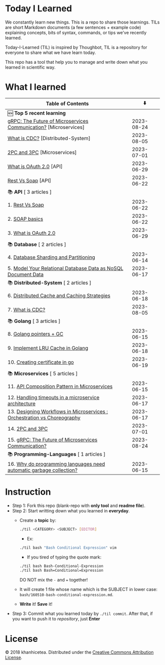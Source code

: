 # Today I Learned

We constantly learn new things. This is a repo to share those learnings.
TILs are short Markdown documents (a few sentences + example code) explaining
concepts, bits of syntax, commands, or tips we've recently learned.

Today-I-Learned (TIL) is inspired by Thoughbot, TIL is a repository for everyone to share what we have learn today.

This repo has a tool that help you to manage and write down what you learned in scientific way.

# What I learned

| Table of Contents | ⬇️ |
| -------- | -------- |
| 🆕 **Top 5 recent learning** | |
| [gRPC: The Future of Microservices Communication?](Microservices/gRPC:-The-Future-of-Microservices-Communication?.md) [Microservices] | 2023-08-24 |
| [What is CDC?](Distributed-System/What-is-CDC?.md) [Distributed-System] | 2023-08-05 |
| [2PC and 3PC](Microservices/2PC-and-3PC.md) [Microservices] | 2023-07-01 |
| [What is OAuth 2.0](API/What-is-OAuth-2.0.md) [API] | 2023-06-29 |
| [Rest Vs Soap](API/rest-vs-soap.md) [API] | 2023-06-22 |
| 📚 **API** [ 3 articles ] | |
| 1. [Rest Vs Soap](API/rest-vs-soap.md) | 2023-06-22 |
| 2. [SOAP basics](API/SOAP-basics.md) | 2023-06-22 |
| 3. [What is OAuth 2.0](API/What-is-OAuth-2.0.md) | 2023-06-29 |
| 📚 **Database** [ 2 articles ] | |
| 4. [Database Sharding and Partitioning](Database/Database-Sharding-and-Partitioning.md) | 2023-06-14 |
| 5. [Model Your Relational Database Data as NoSQL Document Data](Database/Model-Your-Relational-Database-Data-as-NoSQL-Document-Data.md) | 2023-06-17 |
| 📚 **Distributed-System** [ 2 articles ] | |
| 6. [Distributed Cache and Caching Strategies](Distributed-System/Distributed-Cache-and-Caching-Strategies.md) | 2023-06-18 |
| 7. [What is CDC?](Distributed-System/What-is-CDC?.md) | 2023-08-05 |
| 📚 **Golang** [ 3 articles ] | |
| 8. [Golang pointers + GC](Golang/Golang-pointers-+-GC.md) | 2023-06-15 |
| 9. [Implement LRU Cache in Golang](Golang/Implement-LRU-Cache-in-Golang.md) | 2023-06-18 |
| 10. [Creating certificate in go](Golang/Creating-certificate-in-go.md) | 2023-06-19 |
| 📚 **Microservices** [ 5 articles ] | |
| 11. [API Composition Pattern in Microservices](Microservices/API-Composition-Pattern-in-Microservices.md) | 2023-06-15 |
| 12. [Handling timeouts in a microservice architecture](Microservices/Handling-timeouts-in-a-microservice-architecture.md) | 2023-06-17 |
| 13. [Designing Workflows in Microservices : Orchestration vs Choreography](Microservices/Designing-Workflows-in-Microservices-:-Orchestration-vs-Choreography.md) | 2023-06-17 |
| 14. [2PC and 3PC](Microservices/2PC-and-3PC.md) | 2023-07-01 |
| 15. [gRPC: The Future of Microservices Communication?](Microservices/gRPC:-The-Future-of-Microservices-Communication?.md) | 2023-08-24 |
| 📚 **Programming-Languages** [ 1 articles ] | |
| 16. [Why do programming languages need automatic garbage collection?](Programming-Languages/Why-do-programming-languages-need-automatic-garbage-collection?.md) | 2023-06-15 |


# Instruction

- Step 1: Fork this repo (blank-repo with **only tool** and **readme file**).
- Step 2: Start writting down what you learned in **everyday**.
  + Create a **topic** by:

    ```bash
    ./til <CATEGORY> <SUBJECT> [EDITOR]
    ```

    - Ex:

    ```bash
    ./til bash "Bash Conditional Expression" vim
    ```

    - If you tired of typing the quote mark:

    ```bash
    ./til bash Bash-Conditional-Expression
    ./til bash Bash=Conditional=Expression
    ```

    DO NOT mix the `-` and `=` together!
  + It will create 1 file whose name which is the SUBJECT in lower case:  `bash/160510-bash-conditional-expression.md`.
  + **Write** it! **Save** it!
- Step 3: Commit what you learned today by `./til commit`. After that, if you want to push it to _repository_, just **Enter**

# License

© 2018 khanhicetea.
Distributed under the [Creative Commons Attribution License][license].

[license]: http://creativecommons.org/licenses/by/3.0/
